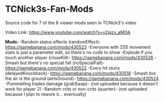 # TCNick3s-Fan-Mods
Source code for 7 of the 8 viewer mods seen in TCNick3's video

Video Link: https://www.youtube.com/watch?v=y2jgzv_aMOA

<b>Mods:</b>
-Random status effects (randomEffect)- https://gamebanana.com/mods/430523
-Everyone with ZSS movement stats is just a parameter edit, so there's no code to show
-Explode if you touch another player (closeKill)- https://gamebanana.com/mods/430526
-Smash but there's no special fall (noSpecialFall)- https://gamebanana.com/mods/430522
-Every hit stuns (delayedKnockback)- https://gamebanana.com/mods/430518
-Smash but the air is the ground (airIsGround)- https://gamebanana.com/mods/430524
-Pummelling trades damage (grabSwap)- (not uploaded because it doesn't work for player 2)
-Random crits or non-crits (quarter)- (not uploaded because I plan to rework it... eventually)
